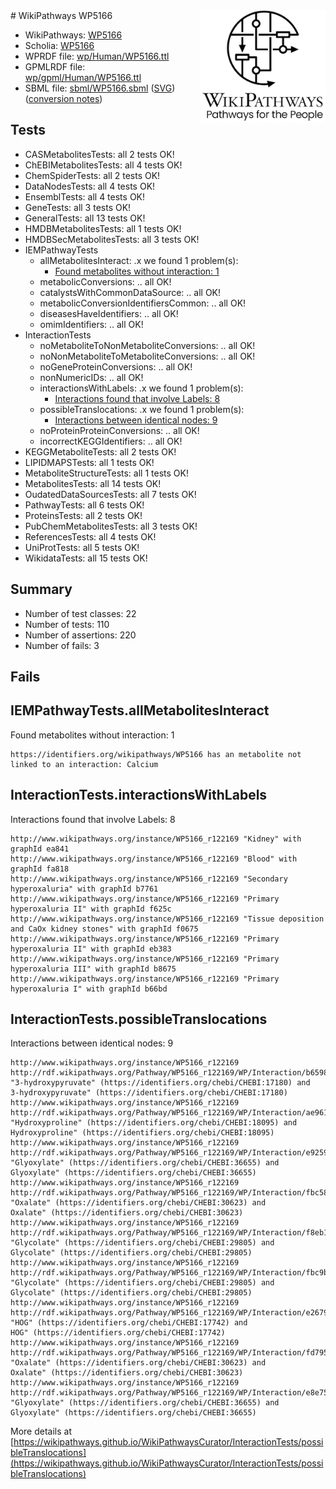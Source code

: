 <img style="float: right; width: 200px" src="../logo.png" />
# WikiPathways WP5166

* WikiPathways: [WP5166](https://identifiers.org/wikipathways:WP5166)
* Scholia: [WP5166](https://scholia.toolforge.org/wikipathways/WP5166)
* WPRDF file: [wp/Human/WP5166.ttl](../wp/Human/WP5166.ttl)
* GPMLRDF file: [wp/gpml/Human/WP5166.ttl](../wp/gpml/Human/WP5166.ttl)
* SBML file: [sbml/WP5166.sbml](../sbml/WP5166.sbml) ([SVG](../sbml/WP5166.svg)) ([conversion notes](../sbml/WP5166.txt))

## Tests
* CASMetabolitesTests: all 2 tests OK!
* ChEBIMetabolitesTests: all 4 tests OK!
* ChemSpiderTests: all 2 tests OK!
* DataNodesTests: all 4 tests OK!
* EnsemblTests: all 4 tests OK!
* GeneTests: all 3 tests OK!
* GeneralTests: all 13 tests OK!
* HMDBMetabolitesTests: all 1 tests OK!
* HMDBSecMetabolitesTests: all 3 tests OK!
* IEMPathwayTests
    * allMetabolitesInteract: .x we found 1 problem(s):
        * [Found metabolites without interaction: 1](#2bc2e7ec)
    * metabolicConversions: .. all OK!
    * catalystsWithCommonDataSource: .. all OK!
    * metabolicConversionIdentifiersCommon: .. all OK!
    * diseasesHaveIdentifiers: .. all OK!
    * omimIdentifiers: .. all OK!
* InteractionTests
    * noMetaboliteToNonMetaboliteConversions: .. all OK!
    * noNonMetaboliteToMetaboliteConversions: .. all OK!
    * noGeneProteinConversions: .. all OK!
    * nonNumericIDs: .. all OK!
    * interactionsWithLabels: .x we found 1 problem(s):
        * [Interactions found that involve Labels: 8](#630d267f)
    * possibleTranslocations: .x we found 1 problem(s):
        * [Interactions between identical nodes: 9](#1c11820e)
    * noProteinProteinConversions: .. all OK!
    * incorrectKEGGIdentifiers: .. all OK!
* KEGGMetaboliteTests: all 2 tests OK!
* LIPIDMAPSTests: all 1 tests OK!
* MetaboliteStructureTests: all 1 tests OK!
* MetabolitesTests: all 14 tests OK!
* OudatedDataSourcesTests: all 7 tests OK!
* PathwayTests: all 6 tests OK!
* ProteinsTests: all 2 tests OK!
* PubChemMetabolitesTests: all 3 tests OK!
* ReferencesTests: all 4 tests OK!
* UniProtTests: all 5 tests OK!
* WikidataTests: all 15 tests OK!


## Summary

* Number of test classes: 22
* Number of tests: 110
* Number of assertions: 220
* Number of fails: 3

## Fails

<a name="2bc2e7ec" />

## IEMPathwayTests.allMetabolitesInteract

Found metabolites without interaction: 1
```
https://identifiers.org/wikipathways/WP5166 has an metabolite not linked to an interaction: Calcium
```

<a name="630d267f" />

## InteractionTests.interactionsWithLabels

Interactions found that involve Labels: 8
```
http://www.wikipathways.org/instance/WP5166_r122169 "Kidney" with graphId ea841
http://www.wikipathways.org/instance/WP5166_r122169 "Blood" with graphId fa818
http://www.wikipathways.org/instance/WP5166_r122169 "Secondary hyperoxaluria" with graphId b7761
http://www.wikipathways.org/instance/WP5166_r122169 "Primary hyperoxaluria II" with graphId f625c
http://www.wikipathways.org/instance/WP5166_r122169 "Tissue deposition and CaOx kidney stones" with graphId f0675
http://www.wikipathways.org/instance/WP5166_r122169 "Primary hyperoxaluria II" with graphId eb383
http://www.wikipathways.org/instance/WP5166_r122169 "Primary hyperoxaluria III" with graphId b8675
http://www.wikipathways.org/instance/WP5166_r122169 "Primary hyperoxaluria I" with graphId b66bd
```

<a name="1c11820e" />

## InteractionTests.possibleTranslocations

Interactions between identical nodes: 9
```
http://www.wikipathways.org/instance/WP5166_r122169 http://rdf.wikipathways.org/Pathway/WP5166_r122169/WP/Interaction/b6598 "3-hydroxypyruvate" (https://identifiers.org/chebi/CHEBI:17180) and 
3-hydroxypyruvate" (https://identifiers.org/chebi/CHEBI:17180)
http://www.wikipathways.org/instance/WP5166_r122169 http://rdf.wikipathways.org/Pathway/WP5166_r122169/WP/Interaction/ae961 "Hydroxyproline" (https://identifiers.org/chebi/CHEBI:18095) and 
Hydroxyproline" (https://identifiers.org/chebi/CHEBI:18095)
http://www.wikipathways.org/instance/WP5166_r122169 http://rdf.wikipathways.org/Pathway/WP5166_r122169/WP/Interaction/e9259 "Glyoxylate" (https://identifiers.org/chebi/CHEBI:36655) and 
Glyoxylate" (https://identifiers.org/chebi/CHEBI:36655)
http://www.wikipathways.org/instance/WP5166_r122169 http://rdf.wikipathways.org/Pathway/WP5166_r122169/WP/Interaction/fbc58 "Oxalate" (https://identifiers.org/chebi/CHEBI:30623) and 
Oxalate" (https://identifiers.org/chebi/CHEBI:30623)
http://www.wikipathways.org/instance/WP5166_r122169 http://rdf.wikipathways.org/Pathway/WP5166_r122169/WP/Interaction/f8eb1 "Glycolate" (https://identifiers.org/chebi/CHEBI:29805) and 
Glycolate" (https://identifiers.org/chebi/CHEBI:29805)
http://www.wikipathways.org/instance/WP5166_r122169 http://rdf.wikipathways.org/Pathway/WP5166_r122169/WP/Interaction/fbc9b "Glycolate" (https://identifiers.org/chebi/CHEBI:29805) and 
Glycolate" (https://identifiers.org/chebi/CHEBI:29805)
http://www.wikipathways.org/instance/WP5166_r122169 http://rdf.wikipathways.org/Pathway/WP5166_r122169/WP/Interaction/e2679 "HOG" (https://identifiers.org/chebi/CHEBI:17742) and 
HOG" (https://identifiers.org/chebi/CHEBI:17742)
http://www.wikipathways.org/instance/WP5166_r122169 http://rdf.wikipathways.org/Pathway/WP5166_r122169/WP/Interaction/fd795 "Oxalate" (https://identifiers.org/chebi/CHEBI:30623) and 
Oxalate" (https://identifiers.org/chebi/CHEBI:30623)
http://www.wikipathways.org/instance/WP5166_r122169 http://rdf.wikipathways.org/Pathway/WP5166_r122169/WP/Interaction/e8e75 "Glyoxylate" (https://identifiers.org/chebi/CHEBI:36655) and 
Glyoxylate" (https://identifiers.org/chebi/CHEBI:36655)
```

More details at [https://wikipathways.github.io/WikiPathwaysCurator/InteractionTests/possibleTranslocations](https://wikipathways.github.io/WikiPathwaysCurator/InteractionTests/possibleTranslocations)

